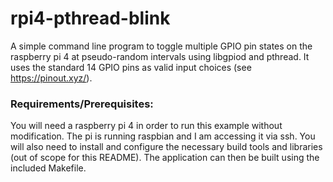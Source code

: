 # rpi4-pthread-blink
A simple command line program to toggle multiple GPIO pin states on the raspberry pi 4 at pseudo-random intervals using libgpiod and pthread. It uses the standard 14 GPIO pins as valid input choices (see https://pinout.xyz/).

### Requirements/Prerequisites:
You will need a raspberry pi 4 in order to run this example without modification. The pi is running raspbian and I am accessing it via ssh. You will also need to install and configure the necessary build tools and libraries (out of scope for this README). The application can then be built using the included Makefile.
